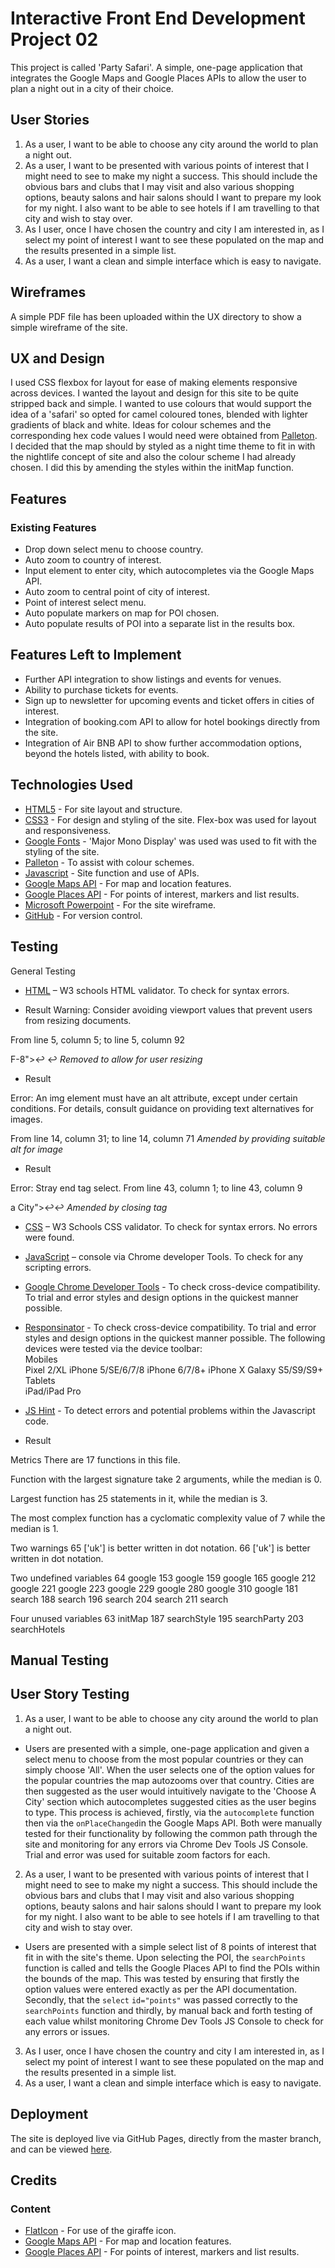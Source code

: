 # Interactive Front End Development Project 02  
This project is called 'Party Safari'. A simple, one-page application that integrates the Google Maps and Google Places APIs to allow the user to plan a night out in a city of their choice.


## User Stories

1.	As a user, I want to be able to choose any city around the world to plan a night out.
2.	As a user, I want to be presented with various points of interest that I might need to see to make my night a success. This should include the obvious bars and clubs that I may visit and also various shopping options, beauty salons and hair salons should I want to prepare my look for my night. I also want to be able to see hotels if I am travelling to that city and wish to stay over.
3.	As I user, once I have chosen the country and city I am interested in, as I select my point of interest I want to see these populated on the map and the results presented in a simple list.
4.	As a user, I want a clean and simple interface which is easy to navigate.


## Wireframes
A simple PDF file has been uploaded within the UX directory to show a simple wireframe of the site.

## UX and Design
I used CSS flexbox for layout for ease of making elements responsive across devices. I wanted the layout and design for this site to be quite stripped back and simple. I wanted to use colours that would support the idea of a 'safari' so opted for camel coloured tones, blended with lighter gradients of black and white. Ideas for colour schemes and the corresponding hex code values I would need were obtained from [Palleton](http://paletton.com/#uid=1000u0kllllaFw0g0qFqFg0w0aF).  
I decided that the map should by styled as a night time theme to fit in with the nightlife concept of site and also the colour scheme I had already chosen. I did this by amending the styles within the initMap function.


## Features
### Existing Features

* Drop down select menu to choose country.
* Auto zoom to country of interest.
* Input element to enter city, which autocompletes via the Google Maps API.
* Auto zoom to central point of city of interest.
* Point of interest select menu.
* Auto populate markers on map for POI chosen.
* Auto populate results of POI into a separate list in the results box.

## Features Left to Implement

* Further API integration to show listings and events for venues.
* Ability to purchase tickets for events.
* Sign up to newsletter for upcoming events and ticket offers in cities of interest.
* Integration of booking.com API to allow for hotel bookings directly from the site.
* Integration of Air BNB API to show further accommodation options, beyond the hotels listed, with ability to book.

## Technologies Used
* [HTML5](https://en.wikipedia.org/wiki/HTML5) - For site layout and structure.
* [CSS3](https://en.wikipedia.org/wiki/Cascading_Style_Sheets)	- For design and styling of the site. Flex-box was used for layout and responsiveness.
* [Google Fonts](https://fonts.google.com/) - 'Major Mono Display' was used was used to fit with the styling of the site.
* [Palleton](http://paletton.com/#uid=1000u0kllllaFw0g0qFqFg0w0aF) - To assist with colour schemes.
* [Javascript](https://en.wikipedia.org/wiki/JavaScript) - Site function and use of APIs.
* [Google Maps API](https://developers.google.com/maps/documentation/javascript/tutorial) - For map and location features.
* [Google Places API](https://developers.google.com/places/web-service/intro) - For points of interest, markers and list results.
* [Microsoft Powerpoint](https://en.wikipedia.org/wiki/Microsoft_PowerPoint) - For the site wireframe.
* [GitHub](https://www.github.com) - For version control.


## Testing
General Testing
* [HTML](https://validator.w3.org/) – W3 schools HTML validator. To check for syntax errors.

* Result
Warning: Consider avoiding viewport values that prevent users from resizing documents.

From line 5, column 5; to line 5, column 92

F-8">↩    <meta name="viewport" content="width=device-width, initial-scale=1.0, user-scalable=no">↩
*Removed to allow for user resizing*

* Result

Error: An img element must have an alt attribute, except under certain conditions. For details, consult guidance on providing text alternatives for images.

From line 14, column 31; to line 14, column 71
*Amended by providing suitable alt for image*

* Result

Error: Stray end tag select.
From line 43, column 1; to line 43, column 9

 a City">↩</select>↩</div>
*Amended by closing tag*

* [CSS](https://jigsaw.w3.org/css-validator/) – W3 Schools CSS validator. To check for syntax errors. No errors were found.
* [JavaScript](https://developers.google.com/web/tools/chrome-devtools/console/) – console via Chrome developer Tools. To check for any scripting errors.
* [Google Chrome Developer Tools](https://developers.google.com/web/tools/chrome-devtools/) - To check cross-device compatibility. To trial and error styles and design options in the quickest manner possible.
* [Responsinator](http://www.responsinator.com/?url=stephenjblair.github.io%2Fifed-project%2F) - To check cross-device compatibility. To trial and error styles and design options in the quickest manner possible. The following devices were tested via the device toolbar:  
Mobiles  
Pixel 2/XL
iPhone 5/SE/6/7/8
iPhone 6/7/8+
iPhone X
Galaxy S5/S9/S9+  
Tablets  
iPad/iPad Pro  

* [JS Hint](https://www.jshint.com) - To detect errors and potential problems within the Javascript code.

* Result

Metrics
There are 17 functions in this file.

Function with the largest signature take 2 arguments, while the median is 0.

Largest function has 25 statements in it, while the median is 3.

The most complex function has a cyclomatic complexity value of 7 while the median is 1.

Two warnings
65	['uk'] is better written in dot notation.
66	['uk'] is better written in dot notation.

Two undefined variables
64	google
153	google
159	google
165	google
212	google
221	google
223	google
229	google
280	google
310	google
181	search
188	search
196	search
204	search
211	search

Four unused variables
63	initMap
187	searchStyle
195	searchParty
203	searchHotels

## Manual Testing

## User Story Testing

1.	As a user, I want to be able to choose any city around the world to plan a night out.  
- Users are presented with a simple, one-page application and given a select menu to choose from the most popular
countries or they can simply choose 'All'. When the user selects one of the option values for the popular countries the map autozooms over that country. Cities are then suggested as the user would intuitively navigate to the 'Choose A City' section which autocompletes suggested cities as the user begins to type. This process is achieved, firstly, via the `autocomplete` function  then via the `onPlaceChanged`in the Google Maps API. Both were manually tested for their functionality by following the common path through the site and monitoring for any errors via Chrome Dev Tools JS Console. Trial and error was used for suitable zoom factors for each.
2.	As a user, I want to be presented with various points of interest that I might need to see to make my night a success. This should include the obvious bars and clubs that I may visit and also various shopping options, beauty salons and hair salons should I want to prepare my look for my night. I also want to be able to see hotels if I am travelling to that city and wish to stay over.
- Users are presented with a simple select list of 8 points of interest that fit in with the site's theme. Upon selecting the POI, the `searchPoints` function is called and tells the Google Places API to find the POIs within the bounds of the map. This was tested by ensuring that firstly the option values were entered exactly as per the API documentation. Secondly, that the `select` `id="points"` was passed correctly to the `searchPoints` function and thirdly, by manual back and forth testing of each value whilst monitoring Chrome Dev Tools JS Console to check for any errors or issues.  
3.	As I user, once I have chosen the country and city I am interested in, as I select my point of interest I want to see these populated on the map and the results presented in a simple list.
4.	As a user, I want a clean and simple interface which is easy to navigate.  

## Deployment

The site is deployed live via GitHub Pages, directly from the master branch, and can be viewed [here](https://stephenjblair.github.io/ifed-project/).

## Credits
### Content
* [FlatIcon](https://www.flaticon.com/free-icon/giraffe_220113) - For use of the giraffe icon.
* [Google Maps API](https://developers.google.com/maps/documentation/javascript/tutorial) - For map and location features.
* [Google Places API](https://developers.google.com/places/web-service/intro) - For points of interest, markers and list results.
